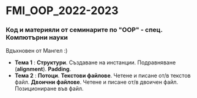 # FMI_OOP_2022-2023
### Код и материяли от семинарите по "OOP" - спец. Компютърни науки 
Вдъхновен от Мангел :)

- **Тема 1** : **Структури**. Създаване на инстанции. Подравняване (**alignment**). **Padding**.  
- **Темa 2** : **Потоци**. **Текстови файлове**. Четене и писане от/в текстов файл. **Двоични файлове**. Четене и писане от/в двоичен файл. Позициониране във файл.  
